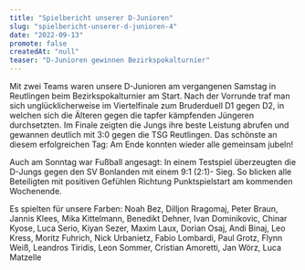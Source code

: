 ```yaml
---
title: "Spielbericht unserer D-Junioren"
slug: "spielbericht-unserer-d-junioren-4"
date: "2022-09-13"
promote: false
createdAt: "null"
teaser: "D-Junioren gewinnen Bezirkspokalturnier"
---
```

Mit zwei Teams waren unsere D-Junioren am vergangenen Samstag in Reutlingen beim Bezirkspokalturnier am Start. Nach der Vorrunde traf man sich unglücklicherweise im Viertelfinale zum Bruderduell D1 gegen D2, in welchen sich die Älteren gegen die tapfer kämpfenden Jüngeren durchsetzten. Im Finale zeigten die Jungs ihre beste Leistung abrufen und gewannen deutlich mit 3:0 gegen die TSG Reutlingen. Das schönste an diesem erfolgreichen Tag: Am Ende konnten wieder alle gemeinsam jubeln!

Auch am Sonntag war Fußball angesagt: In einem Testspiel überzeugten die D-Jungs gegen den SV Bonlanden mit einem 9:1 (2:1)- Sieg. So blicken alle Beteiligten mit positiven Gefühlen Richtung Punktspielstart am kommenden Wochenende.

Es spielten für unsere Farben: Noah Bez, Dilljon Rragomaj, Peter Braun, Jannis Klees, Mika Kittelmann, Benedikt Dehner, Ivan Dominikovic, Chinar Kyose, Luca Serio, Kiyan Sezer, Maxim Laux, Dorian Osaj, Andi Binaj, Leo Kress, Moritz Fuhrich, Nick Urbanietz, Fabio Lombardi, Paul Grotz, Flynn Weiß, Leandros Tiridis, Leon Sommer, Cristian Amoretti, Jan Wörz, Luca Matzelle
